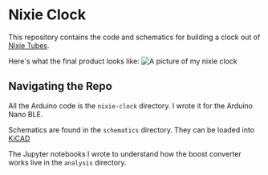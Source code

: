 # Nixie Clock
This repository contains the code and schematics for building a clock out of [Nixie Tubes](https://en.wikipedia.org/wiki/Nixie_tube).

Here's what the final product looks like:
![A picture of my nixie clock](nixie-clock.jpg)

## Navigating the Repo
All the Arduino code is the `nixie-clock` directory. I wrote it for the Arduino Nano BLE.

Schematics are found in the `schematics` directory. They can be loaded into [KiCAD](https://www.kicad.org)

The Jupyter notebooks I wrote to understand how the boost converter works live in the `analysis` directory.

